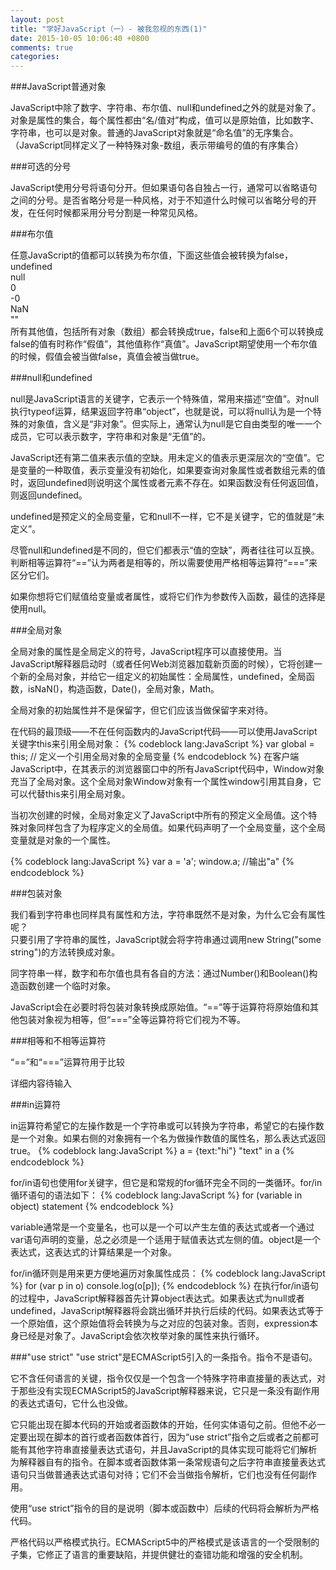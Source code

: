 ```yaml
---
layout: post
title: "学好JavaScript（一）- 被我忽视的东西(1)"
date: 2015-10-05 10:06:40 +0800
comments: true
categories: 
---
```

###JavaScript普通对象

JavaScript中除了数字、字符串、布尔值、null和undefined之外的就是对象了。对象是属性的集合，每个属性都由“名/值对”构成，值可以是原始值，比如数字、字符串，也可以是对象。普通的JavaScript对象就是“命名值”的无序集合。（JavaScript同样定义了一种特殊对象-数组，表示带编号的值的有序集合）

###可选的分号

JavaScript使用分号将语句分开。但如果语句各自独占一行，通常可以省略语句之间的分号。是否省略分号是一种风格，对于不知道什么时候可以省略分号的开发，在任何时候都采用分号分割是一种常见风格。

###布尔值

任意JavaScript的值都可以转换为布尔值，下面这些值会被转换为false，   
undefined    
null    
0    
-0   
NaN   
""   
所有其他值，包括所有对象（数组）都会转换成true，false和上面6个可以转换成false的值有时称作“假值”，其他值称作“真值”。JavaScript期望使用一个布尔值的时候，假值会被当做false，真值会被当做true。

###null和undefined

null是JavaScript语言的关键字，它表示一个特殊值，常用来描述“空值”。对null执行typeof运算，结果返回字符串“object”，也就是说，可以将null认为是一个特殊的对象值，含义是“非对象”。但实际上，通常认为null是它自由类型的唯一一个成员，它可以表示数字，字符串和对象是“无值”的。

JavaScript还有第二值来表示值的空缺。用未定义的值表示更深层次的“空值”。它是变量的一种取值，表示变量没有初始化，如果要查询对象属性或者数组元素的值时，返回undefined则说明这个属性或者元素不存在。如果函数没有任何返回值，则返回undefined。

undefined是预定义的全局变量，它和null不一样，它不是关键字，它的值就是“未定义”。

尽管null和undefined是不同的，但它们都表示“值的空缺”，两者往往可以互换。判断相等运算符“==”认为两者是相等的，所以需要使用严格相等运算符“===”来区分它们。

如果你想将它们赋值给变量或者属性，或将它们作为参数传入函数，最佳的选择是使用null。

###全局对象

全局对象的属性是全局定义的符号，JavaScript程序可以直接使用。当JavaScript解释器启动时（或者任何Web浏览器加载新页面的时候），它将创建一个新的全局对象，并给它一组定义的初始属性：全局属性，undefined，全局函数，isNaN()，构造函数，Date()，全局对象，Math。

全局对象的初始属性并不是保留字，但它们应该当做保留字来对待。

在代码的最顶级——不在任何函数内的JavaScript代码——可以使用JavaScript关键字this来引用全局对象：
{% codeblock lang:JavaScript %}
var global = this; // 定义一个引用全局对象的全局变量
{% endcodeblock %}
在客户端JavaScript中，在其表示的浏览器窗口中的所有JavaScript代码中，Window对象充当了全局对象。这个全局对象Window对象有一个属性window引用其自身，它可以代替this来引用全局对象。

当初次创建的时候，全局对象定义了JavaScript中所有的预定义全局值。这个特殊对象同样包含了为程序定义的全局值。如果代码声明了一个全局变量，这个全局变量就是对象的一个属性。

{% codeblock lang:JavaScript %}
var a = 'a';
window.a; //输出"a"
{% endcodeblock %}

###包装对象

我们看到字符串也同样具有属性和方法，字符串既然不是对象，为什么它会有属性呢？    
只要引用了字符串的属性，JavaScript就会将字符串通过调用new String("some string")的方法转换成对象。

同字符串一样，数字和布尔值也具有各自的方法：通过Number()和Boolean()构造函数创建一个临时对象。

JavaScript会在必要时将包装对象转换成原始值。“==”等于运算符将原始值和其他包装对象视为相等，但“===”全等运算符将它们视为不等。

###相等和不相等运算符

“==”和“===”运算符用于比较

详细内容待输入

###in运算符

in运算符希望它的左操作数是一个字符串或可以转换为字符串，希望它的右操作数是一个对象。如果右侧的对象拥有一个名为做操作数值的属性名，那么表达式返回true。
{% codeblock lang:JavaScript %}
a = {text:"hi"}
"text" in a
{% endcodeblock %}

for/in语句也使用for关键字，但它是和常规的for循环完全不同的一类循环。for/in循环语句的语法如下：
{% codeblock lang:JavaScript %}
for (variable in object)
	statement
{% endcodeblock %}

variable通常是一个变量名，也可以是一个可以产生左值的表达式或者一个通过var语句声明的变量，总之必须是一个适用于赋值表达式左侧的值。object是一个表达式，这表达式的计算结果是一个对象。

for/in循环则是用来更方便地遍历对象属性成员：
{% codeblock lang:JavaScript %}
for (var p in o)
	console.log(o[p]);
{% endcodeblock %}
在执行for/in语句的过程中，JavaScript解释器首先计算object表达式。如果表达式为null或者undefined，JavaScript解释器将会跳出循环并执行后续的代码。如果表达式等于一个原始值，这个原始值将会转换为与之对应的包装对象。否则，expression本身已经是对象了。JavaScript会依次枚举对象的属性来执行循环。

###"use strict"
"use strict"是ECMAScript5引入的一条指令。指令不是语句。

它不含任何语言的关键，指令仅仅是一个包含一个特殊字符串直接量的表达式，对于那些没有实现ECMAScript5的JavaScript解释器来说，它只是一条没有副作用的表达式语句，它什么也没做。

它只能出现在脚本代码的开始或者函数体的开始，任何实体语句之前。但他不必一定要出现在脚本的首行或者函数体首行，因为“use strict”指令之后或者之前都可能有其他字符串直接量表达式语句，并且JavaScript的具体实现可能将它们解析为解释器自有的指令。在脚本或者函数体第一条常规语句之后字符串直接量表达式语句只当做普通表达式语句对待；它们不会当做指令解析，它们也没有任何副作用。

使用“use strict”指令的目的是说明（脚本或函数中）后续的代码将会解析为严格代码。

严格代码以严格模式执行。ECMAScript5中的严格模式是该语言的一个受限制的子集，它修正了语言的重要缺陷，并提供健壮的查错功能和增强的安全机制。



